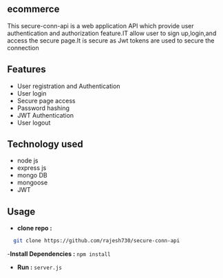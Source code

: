 ## ecommerce

This secure-conn-api is a web application API which provide user authentication and authorization feature.IT allow user to sign up,login,and access the secure page.It is secure as Jwt tokens are used to secure the connection

## Features

- User registration and Authentication
- User login
- Secure page access
- Password hashing
- JWT Authentication
- User logout
## Technology used

- node js
- express js
- mongo DB
- mongoose
- JWT

## Usage

- **clone repo :** <br>

```bash
  git clone https://github.com/rajesh730/secure-conn-api
```

-**Install Dependencies :** `npm install`

- **Run :** `server.js`
